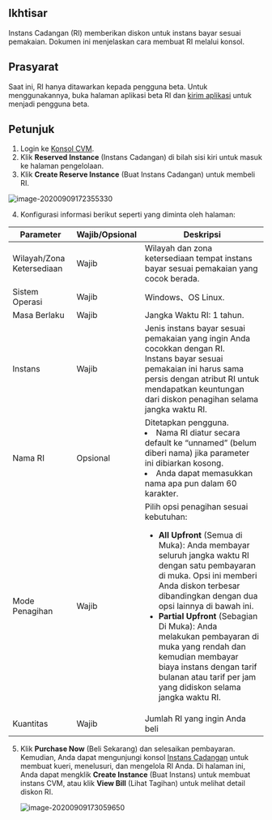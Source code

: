 ## Ikhtisar

Instans Cadangan (RI) memberikan diskon untuk instans bayar sesuai pemakaian. Dokumen ini menjelaskan cara membuat RI melalui konsol.

## Prasyarat
Saat ini, RI hanya ditawarkan kepada pengguna beta. Untuk menggunakannya, buka halaman aplikasi beta RI dan [kirim aplikasi](https://intl.cloud.tencent.com/apply/p/bvrqmrrp5ns) untuk menjadi pengguna beta.

## Petunjuk
1. Login ke [Konsol CVM](https://console.cloud.tencent.com/cvm/instance/index?rid=1).
2. Klik **Reserved Instance** (Instans Cadangan) di bilah sisi kiri untuk masuk ke halaman pengelolaan.
3. Klik **Create Reserve Instance** (Buat Instans Cadangan) untuk membeli RI.

![image-20200909172355330](https://main.qcloudimg.com/raw/f604c27f8faeded74797d78d66ada9c2.png)

4. Konfigurasi informasi berikut seperti yang diminta oleh halaman:

| Parameter | Wajib/Opsional | Deskripsi |
| ------------------ | --------- | ------------------------------------------------------------ |
| Wilayah/Zona Ketersediaan | Wajib | Wilayah dan zona ketersediaan tempat instans bayar sesuai pemakaian yang cocok berada.           |
| Sistem Operasi | Wajib | Windows、OS Linux.                                    |
| Masa Berlaku | Wajib | Jangka Waktu RI: 1 tahun.                    |
| Instans | Wajib | Jenis instans bayar sesuai pemakaian yang ingin Anda cocokkan dengan RI.</br>Instans bayar sesuai pemakaian ini harus sama persis dengan atribut RI untuk mendapatkan keuntungan dari diskon penagihan selama jangka waktu RI.  |
| Nama RI | Opsional | Ditetapkan pengguna. <li> Nama RI diatur secara default ke “unnamed” (belum diberi nama) jika parameter ini dibiarkan kosong.</li>  <li> Anda dapat memasukkan nama apa pun dalam 60 karakter.</li> |
| Mode Penagihan | Wajib | Pilih opsi penagihan sesuai kebutuhan:</br> <ul><li>**All Upfront** (Semua di Muka): Anda membayar seluruh jangka waktu RI dengan satu pembayaran di muka. Opsi ini memberi Anda diskon terbesar dibandingkan dengan dua opsi lainnya di bawah ini.</li><li>**Partial Upfront** (Sebagian Di Muka): Anda melakukan pembayaran di muka yang rendah dan kemudian membayar biaya instans dengan tarif bulanan atau tarif per jam yang didiskon selama jangka waktu RI. </li> </ul> |
| Kuantitas | Wajib | Jumlah RI yang ingin Anda beli |


5. Klik **Purchase Now** (Beli Sekarang) dan selesaikan pembayaran. Kemudian, Anda dapat mengunjungi konsol [Instans Cadangan](https://console.cloud.tencent.com/cvm/reservedinstances/) untuk membuat kueri, menelusuri, dan mengelola RI Anda. Di halaman ini, Anda dapat mengklik **Create Instance** (Buat Instans) untuk membuat instans CVM, atau klik **View Bill** (Lihat Tagihan) untuk melihat detail diskon RI.

   ![image-20200909173059650](https://main.qcloudimg.com/raw/86912bb5b8ceabbb071fbb6cfa06cadf.png)
